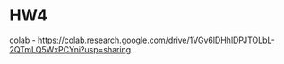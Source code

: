 # HW4
colab - https://colab.research.google.com/drive/1VGv6lDHhlDPJTOLbL-2QTmLQ5WxPCYni?usp=sharing
